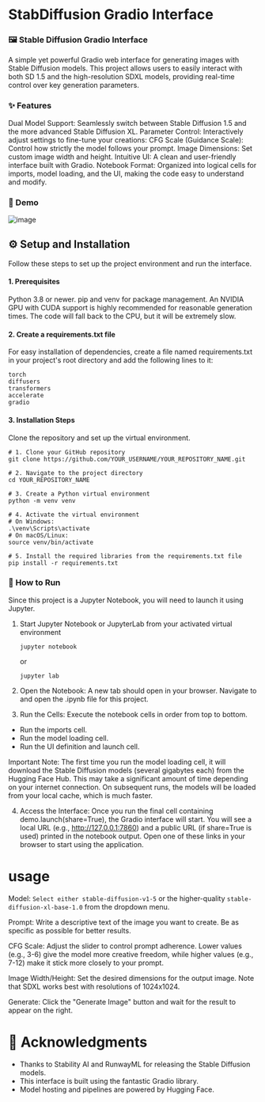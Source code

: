 # StabDiffusion Gradio Interface

### 🖼️ Stable Diffusion Gradio Interface

A simple yet powerful Gradio web interface for generating images with Stable Diffusion models. This project allows users to easily interact with both SD 1.5 and the high-resolution SDXL models, providing real-time control over key generation parameters.

### ✨ Features

Dual Model Support: Seamlessly switch between Stable Diffusion 1.5 and the more advanced Stable Diffusion XL.
Parameter Control: Interactively adjust settings to fine-tune your creations:
CFG Scale (Guidance Scale): Control how strictly the model follows your prompt.
Image Dimensions: Set custom image width and height.
Intuitive UI: A clean and user-friendly interface built with Gradio.
Notebook Format: Organized into logical cells for imports, model loading, and the UI, making the code easy to understand and modify.

### 📸 Demo

![image](https://github.com/user-attachments/assets/618aa22f-1716-440a-b506-d8d29e61c86e)


## ⚙️ Setup and Installation

Follow these steps to set up the project environment and run the interface.

#### 1. Prerequisites
Python 3.8 or newer.
pip and venv for package management.
An NVIDIA GPU with CUDA support is highly recommended for reasonable generation times. The code will fall back to the CPU, but it will be extremely slow.
#### 2. Create a requirements.txt file
For easy installation of dependencies, create a file named requirements.txt in your project's root directory and add the following lines to it:

```
torch
diffusers
transformers
accelerate
gradio
```
#### 3. Installation Steps

Clone the repository and set up the virtual environment.

```
# 1. Clone your GitHub repository
git clone https://github.com/YOUR_USERNAME/YOUR_REPOSITORY_NAME.git

# 2. Navigate to the project directory
cd YOUR_REPOSITORY_NAME

# 3. Create a Python virtual environment
python -m venv venv

# 4. Activate the virtual environment
# On Windows:
.\venv\Scripts\activate
# On macOS/Linux:
source venv/bin/activate

# 5. Install the required libraries from the requirements.txt file
pip install -r requirements.txt
```

### 🚀 How to Run

Since this project is a Jupyter Notebook, you will need to launch it using Jupyter.

1. Start Jupyter Notebook or JupyterLab from your activated virtual environment
   ```
   jupyter notebook
   ```
   or
   ```
   jupyter lab
   ```
2. Open the Notebook: A new tab should open in your browser. Navigate to and open the .ipynb file for this project.

3. Run the Cells: Execute the notebook cells in order from top to bottom.

- Run the imports cell.
- Run the model loading cell.
- Run the UI definition and launch cell.

Important Note: The first time you run the model loading cell, it will download the Stable Diffusion models (several gigabytes each) from the Hugging Face Hub. This may take a significant amount of time depending on your internet connection. On subsequent runs, the models will be loaded from your local cache, which is much faster.

4. Access the Interface: Once you run the final cell containing demo.launch(share=True), the Gradio interface will start. You will see a local URL (e.g., http://127.0.0.1:7860) and a public URL (if share=True is used) printed in the notebook output. Open one of these links in your browser to start using the application.

# usage

Model: ```Select either stable-diffusion-v1-5``` or the higher-quality ```stable-diffusion-xl-base-1.0``` from the dropdown menu.

Prompt: Write a descriptive text of the image you want to create. Be as specific as possible for better results.

CFG Scale: Adjust the slider to control prompt adherence. Lower values (e.g., 3-6) give the model more creative freedom, while 
higher values (e.g., 7-12) make it stick more closely to your prompt.

Image Width/Height: Set the desired dimensions for the output image. Note that SDXL works best with resolutions of 1024x1024.

Generate: Click the "Generate Image" button and wait for the result to appear on the right.

# 🙏 Acknowledgments

- Thanks to Stability AI and RunwayML for releasing the Stable Diffusion models.
- This interface is built using the fantastic Gradio library.
- Model hosting and pipelines are powered by Hugging Face.
